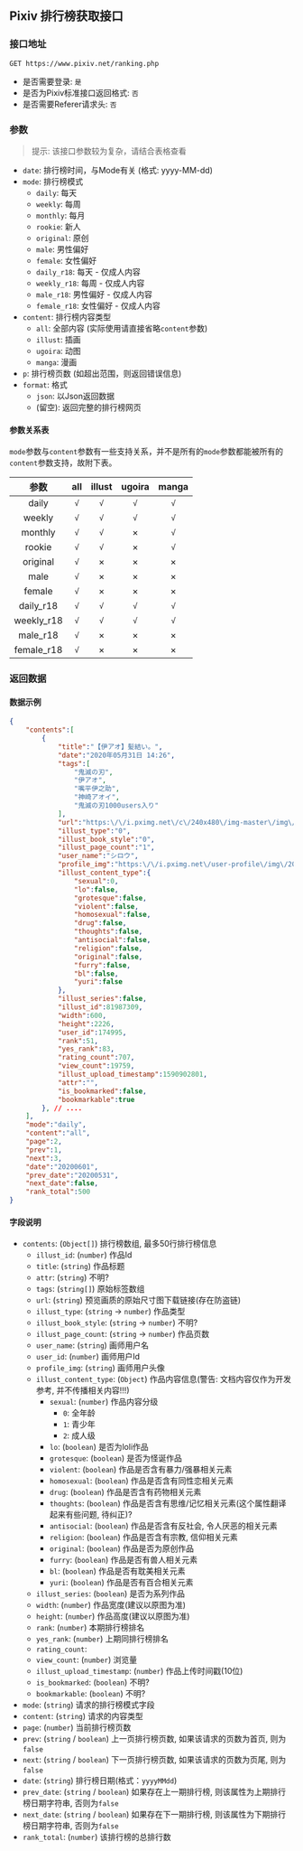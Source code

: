 ## Pixiv 排行榜获取接口 ##

### 接口地址 ###
```
GET https://www.pixiv.net/ranking.php
```

- 是否需要登录: `是`
- 是否为Pixiv标准接口返回格式: `否`
- 是否需要Referer请求头: `否`
### 参数 ###
> 提示: 该接口参数较为复杂，请结合表格查看

- `date`: 排行榜时间，与Mode有关 (格式: yyyy-MM-dd)
- `mode`: 排行榜模式
    - `daily`: 每天
    - `weekly`: 每周
    - `monthly`: 每月
    - `rookie`: 新人
    - `original`: 原创
    - `male`: 男性偏好
    - `female`: 女性偏好
    - `daily_r18`: 每天 - 仅成人内容
    - `weekly_r18`: 每周 - 仅成人内容
    - `male_r18`: 男性偏好 - 仅成人内容
    - `female_r18`: 女性偏好 - 仅成人内容
- `content`: 排行榜内容类型
    - `all`: 全部内容 (实际使用请直接省略`content`参数)
    - `illust`: 插画
    - `ugoira`: 动图
    - `manga`: 漫画
- `p`: 排行榜页数 (如超出范围，则返回错误信息)
- `format`: 格式
    - `json`: 以Json返回数据
    - (留空): 返回完整的排行榜网页

#### 参数关系表 ####
`mode`参数与`content`参数有一些支持关系，并不是所有的`mode`参数都能被所有的`content`参数支持，故附下表。  

参数      |all|illust|ugoira|manga
   :-:    |:-:| :-:  | :-:  | :-:
daily     |`√`|`√`|`√`|`√`
weekly    |`√`|`√`|`√`|`√`
monthly   |`√`|`√`|×|`√`
rookie    |`√`|`√`|×|`√`
original  |`√`|×|×|×
male      |`√`|×|×|×
female    |`√`|×|×|×
daily_r18 |`√`|`√`|`√`|`√`
weekly_r18|`√`|`√`|`√`|`√`
male_r18  |`√`|×|×|×
female_r18|`√`|×|×|×


### 返回数据 ###
#### 数据示例 ####
```json
{
    "contents":[
        {
            "title":"【伊アオ】髪結い。",
            "date":"2020年05月31日 14:26",
            "tags":[
                "鬼滅の刃",
                "伊アオ",
                "嘴平伊之助",
                "神崎アオイ",
                "鬼滅の刃1000users入り"
            ],
            "url":"https:\/\/i.pximg.net\/c\/240x480\/img-master\/img\/2020\/05\/31\/14\/26\/41\/81987309_p0_master1200.jpg",
            "illust_type":"0",
            "illust_book_style":"0",
            "illust_page_count":"1",
            "user_name":"シロウ",
            "profile_img":"https:\/\/i.pximg.net\/user-profile\/img\/2020\/05\/01\/02\/18\/18\/18450100_ac34872504959f8cc26f086248066b39_50.png",
            "illust_content_type":{
                "sexual":0,
                "lo":false,
                "grotesque":false,
                "violent":false,
                "homosexual":false,
                "drug":false,
                "thoughts":false,
                "antisocial":false,
                "religion":false,
                "original":false,
                "furry":false,
                "bl":false,
                "yuri":false
            },
            "illust_series":false,
            "illust_id":81987309,
            "width":600,
            "height":2226,
            "user_id":174995,
            "rank":51,
            "yes_rank":83,
            "rating_count":707,
            "view_count":19759,
            "illust_upload_timestamp":1590902801,
            "attr":"",
            "is_bookmarked":false,
            "bookmarkable":true
        }, // ....
    ],
    "mode":"daily",
    "content":"all",
    "page":2,
    "prev":1,
    "next":3,
    "date":"20200601",
    "prev_date":"20200531",
    "next_date":false,
    "rank_total":500
}
```

#### 字段说明 ####
- `contents`: (`Object[]`) 排行榜数组, 最多50行排行榜信息
    - `illust_id`: (`number`) 作品Id
    - `title`: (`string`) 作品标题
    - `attr`: (`string`) 不明?
    - `tags`: (`string[]`) 原始标签数组
    - `url`: (`string`) 预览画质的原始尺寸图下载链接(存在防盗链)
    - `illust_type`: (`string` -> `number`) 作品类型
    - `illust_book_style`: (`string` -> `number`) 不明?
    - `illust_page_count`: (`string` -> `number`) 作品页数
    - `user_name`: (`string`) 画师用户名
    - `user_id`: (`number`) 画师用户Id
    - `profile_img`: (`string`) 画师用户头像
    - `illust_content_type`: (`Object`) 作品内容信息(警告: 文档内容仅作为开发参考, 并不传播相关内容!!!)
        - `sexual`: (`number`) 作品内容分级
            - `0`: 全年龄
            - `1`: 青少年
            - `2`: 成人级
        - `lo`: (`boolean`) 是否为loli作品
        - `grotesque`: (`boolean`) 是否为怪诞作品
        - `violent`: (`boolean`) 作品是否含有暴力/强暴相关元素
        - `homosexual`: (`boolean`) 作品是否含有同性恋相关元素
        - `drug`: (`boolean`) 作品是否含有药物相关元素
        - `thoughts`: (`boolean`) 作品是否含有思维/记忆相关元素(这个属性翻译起来有些问题, 待纠正)?
        - `antisocial`: (`boolean`) 作品是否含有反社会, 令人厌恶的相关元素
        - `religion`: (`boolean`) 作品是否含有宗教, 信仰相关元素
        - `original`: (`boolean`) 作品是否为原创作品
        - `furry`: (`boolean`) 作品是否有兽人相关元素
        - `bl`: (`boolean`) 作品是否有耽美相关元素
        - `yuri`: (`boolean`) 作品是否有百合相关元素
    - `illust_series`: (`boolean`) 是否为系列作品
    - `width`: (`number`) 作品宽度(建议以原图为准)
    - `height`: (`number`) 作品高度(建议以原图为准)
    - `rank`: (`number`) 本期排行榜排名
    - `yes_rank`: (`number`) 上期同排行榜排名
    - `rating_count`: 
    - `view_count`: (`number`) 浏览量
    - `illust_upload_timestamp`: (`number`) 作品上传时间戳(10位)
    - `is_bookmarked`: (`boolean`) 不明?
    - `bookmarkable`: (`boolean`) 不明?
- `mode`: (`string`) 请求的排行榜模式字段
- `content`: (`string`) 请求的内容类型
- `page`: (`number`) 当前排行榜页数
- `prev`: (`string` / `boolean`) 上一页排行榜页数, 如果该请求的页数为首页, 则为`false`
- `next`: (`string` / `boolean`) 下一页排行榜页数, 如果该请求的页数为页尾, 则为`false`
- `date`: (`string`) 排行榜日期(格式：`yyyyMMdd`)
- `prev_date`: (`string` / `boolean`) 如果存在上一期排行榜, 则该属性为上期排行榜日期字符串, 否则为`false`
- `next_date`: (`string` / `boolean`) 如果存在下一期排行榜, 则该属性为下期排行榜日期字符串, 否则为`false`
- `rank_total`: (`number`) 该排行榜的总排行数
